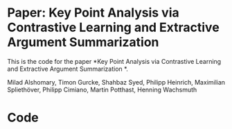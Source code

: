 # Paper: Key Point Analysis via Contrastive Learning and Extractive Argument Summarization

This is the code for the paper *Key Point Analysis via Contrastive Learning and Extractive Argument Summarization
*.

Milad Alshomary, Timon Gurcke, Shahbaz Syed, Philipp Heinrich, Maximilian Spliethöver, Philipp Cimiano, Martin Potthast, Henning Wachsmuth


# Code
